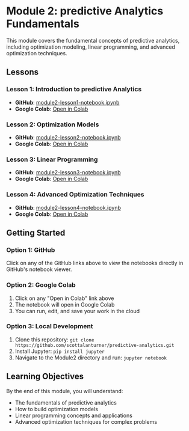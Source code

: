 # Module 2: predictive Analytics Fundamentals

This module covers the fundamental concepts of predictive analytics, including optimization modeling, linear programming, and advanced optimization techniques.

## Lessons

### Lesson 1: Introduction to predictive Analytics
- **GitHub**: [module2-lesson1-notebook.ipynb](module2-lesson1-notebook.ipynb)
- **Google Colab**: [Open in Colab](https://colab.research.google.com/github/scottalanturner/predictive-analytics/blob/main/Module2/module2-lesson1-notebook.ipynb)

### Lesson 2: Optimization Models
- **GitHub**: [module2-lesson2-notebook.ipynb](module2-lesson2-notebook.ipynb)
- **Google Colab**: [Open in Colab](https://colab.research.google.com/github/scottalanturner/predictive-analytics/blob/main/Module2/module2-lesson2-notebook.ipynb)

### Lesson 3: Linear Programming
- **GitHub**: [module2-lesson3-notebook.ipynb](module2-lesson3-notebook.ipynb)
- **Google Colab**: [Open in Colab](https://colab.research.google.com/github/scottalanturner/predictive-analytics/blob/main/Module2/module2-lesson3-notebook.ipynb)

### Lesson 4: Advanced Optimization Techniques
- **GitHub**: [module2-lesson4-notebook.ipynb](module2-lesson4-notebook.ipynb)
- **Google Colab**: [Open in Colab](https://colab.research.google.com/github/scottalanturner/predictive-analytics/blob/main/Module2/module2-lesson4-notebook.ipynb)

## Getting Started

### Option 1: GitHub
Click on any of the GitHub links above to view the notebooks directly in GitHub's notebook viewer.

### Option 2: Google Colab
1. Click on any "Open in Colab" link above
2. The notebook will open in Google Colab
3. You can run, edit, and save your work in the cloud

### Option 3: Local Development
1. Clone this repository: `git clone https://github.com/scottalanturner/predictive-analytics.git`
2. Install Jupyter: `pip install jupyter`
3. Navigate to the Module2 directory and run: `jupyter notebook`

## Learning Objectives

By the end of this module, you will understand:
- The fundamentals of predictive analytics
- How to build optimization models
- Linear programming concepts and applications
- Advanced optimization techniques for complex problems
